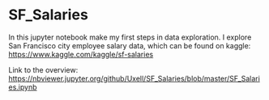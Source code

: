 # SF_Salaries
In this jupyter notebook make my first steps in data exploration.
I explore San Francisco city employee salary data, which can be found on kaggle: https://www.kaggle.com/kaggle/sf-salaries

Link to the overview: https://nbviewer.jupyter.org/github/Uxell/SF_Salaries/blob/master/SF_Salaries.ipynb
